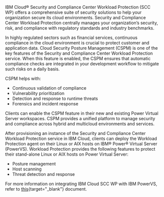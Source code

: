 IBM Cloud® Security and Compliance Center Workload Protection (SCC WP) offers a comprehensive suite of security solutions to help your organization secure its cloud environments. Security and Compliance Center Workload Protection centrally manages your organization’s security, risk, and compliance with regulatory standards and industry benchmarks. 

In highly regulated sectors such as financial services, continuous compliance in the cloud environment is crucial to protect customer and application data. Cloud Security Posture Management (CSPM) is one of the key features of the Security and Compliance Center Workload Protection service. When this feature is enabled, the CSPM ensures that automatic compliance checks are integrated in your development workflow to mitigate such risks on a daily basis.

CSPM helps with:

  - Continuous validation of compliance
  - Vulnerability prioritization
  - Detection and response to runtime threats
  - Forensics and incident response

Clients can enable the CSPM feature in their new and existing Power Virtual Server workspaces. CSPM provides a unified platform to manage security and compliance across hybrid and multicloud environments and services.

After provisioning an instance of the Security and Compliance Center Workload Protection service in IBM Cloud, clients can deploy the Workload Protection agent on their Linux or AIX hosts on IBM® Power® Virtual Server (PowerVS). Workload Protection provides the following features to protect their stand-alone Linux or AIX hosts on Power Virtual Server:

  - Posture management
  - Host scanning
  - Threat detection and response

For more information on integrating IBM Cloud SCC WP with IBM PowerVS, refer to [this](https://cloud.ibm.com/docs/power-iaas?topic=power-iaas-integrate-scc){target="_blank"} document.
